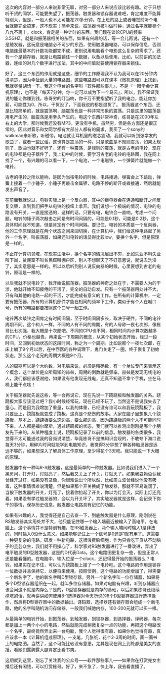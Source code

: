 这次的内容对一部分人来说非常无聊，对另一部分人来说应该比较有趣。对于只想听干货的同学，可能要失望了，振荡器，触发器和锁存器说难吧，肯定难度不能算特别大，但是，一般人也不太可能花20多分钟，在上班的路上或者睡觉前听个电台就能完全搞定，这不现实！简单来说，振荡器也被叫做时钟，通过名字就能猜个八九不离十，clock，肯定是一种计时的东西。我们现在谈论CPU的频率3.5GHZ，就是和振荡器相关的东西，如果有兴趣的话，等一会儿再说。还有一个是触发器，这玩意是电脑必不可少的东西，使用触发器电路，可以保存信息，否则电脑连最基本的计数功能都完不成，更别说用电脑看个电影这么复杂的需求了。还有一个是锁存器，就是让电路锁住一个数据，以备以后使用，比如，以前讲的加法器，连续的对几个数字进行加法，其中的中间值就要使用锁存器来锁住。

好了，这三个东西的作用就是这些，细节的工作原理我不认为我可以在20分钟内讲清楚，因为牵扯到大量的电路图，这些电路图可以在课本《微机原理》上找到，我就尽量胡诌一下。我这个电台的名字叫『软件那些事儿』，不是『一眼学会计算机原理』，也不是『每天7分钟，你一定可以成为下一个马云』，所以，我不保证我说的能让你赚到钱。栋哥穷的叮当响，你千万不要指望听了我的电台，能让你加薪，可能性为0，所以，干货没了，下面我说的都是湿货了。
振荡器这个东西，还是比较简单的，就是震荡啊，脑震荡也是一种非常形象的震荡。只是这里的震荡是用电产生的，脑震荡是用拳头产生的。电这个东西非常神奇，栋哥是在2000年左右上的大学，那时候我还没有MP3，更没有手机，虽然穷，但是各方面还是很正常的，因此对音乐和女同学都有大部分人都有的需求，我买了一个sony的walkman来听歌，听磁带。电池就让耳机里的磁芯震动，我就可以听到张学友的歌曲了，或者一些民谣，这也算是震荡的一种，只是歌曲是不规则震荡，如果太规则了，歌曲也就不好听了。还有一种震荡，是规则的震荡，就是古老的电铃，现在的电铃都是电子器件了，我上初中的时候，要学习古老的电铃的电路图，我在网上找了一个，有兴趣的可以看一下。一个电池，一个电磁铁，一个弹簧片就能做一个电铃。



古老的电铃之所以能响，是因为当按电铃的时候，电路接通，弹簧会上下跳动，弹簧上接着一个小锤子，小锤子再敲击金属锣，电路不停的断开或者接通，然后就能发出声音了。

在前面我就说过，电铃实际上是一个反向器，其中的继电器会在连通和断开之间反复交替，直到我们把手从电铃的按纽上拿开。我们设想一个极端的情况，电铃的电路没有开关，一直是接通的，这样的话，只要有电，电铃会一直响。考虑一个问题，电铃的锤子两次敲击之间是有时间间隔的，可能是0.1秒，可能是0.2秒，这个具体时间我不知道，但是肯定有个时间间隔。要记住，电铃的本质是一个反向器，他的工作原理就是在两个状态之间来回切换，在计算机中，我们给这种电路起了另外一个名字，叫振荡器，如果还叫电铃的话显得比较low，要换个名字，但是原理是一样的。

不止在计算机领域，在现实生活中，换个名字的情况层出不穷，比如失业不叫失业叫下岗，贫民窟不叫贫民窟叫棚户区，别人不想聊天了不好意思说，就说去洗澡了，其实意思是一样的。所以以后听到别人说反向器的时候，心里要想到古老的电铃，原理是一样的。

以后我就不说电铃了，我开始说振荡器。振荡器的神奇之处在于，不需要人为的干涉，他就开始不知疲倦的干活了，完全的自动自发。只有一个振荡器用处并不大，只有和其他的电路一起的干活，才能完成有意义的工作。在所有的计算机中，一定要有振荡器，所有的计算机部件才能在相同的频率下工作，类似于有个人在喊口号，所有的电路都要按照这个口号一起工作。

电铃两次敲铃之间肯定有时间间隔，至于时间间隔多长，取决于硬件，不同的电铃周期不同。这个和人一样，不同的人有不同的周期，有的人号称一夜七次郎，像栋哥比七次强，我大概是十次郎吧。不同的CPU也不同，相同时间内计算次数越多的CPU，价格也越贵。再来说一下周期的概念，从某个初始状态开始，经过一段时间，又回到初始状态的这段时间，称之为一个周期。比如说那个一夜七次郎，在床上躺了9个月以后，在中西医的各种调理下，鬼门关走了一圈，终于恢复了初始状态，那么这个老兄的周期大概是9个月。

人的周期可以是个大约数，对电脑来说，必须是精确数，有一个单位专门来表示这个概念，这个单位是众所周知的赫兹，周期的倒数就是频率。赫兹是发现无线电的人，我们都应该感谢他，如果没有他发现无线电，还真不知道不拿个手机，坐在马桶上能干点啥！

关于振荡器就先说这些，等一会再说它，现在先说一下跷跷板和触发器的关系。跷跷板大家应该见过吧？我小时候经常玩，现在已经不玩了，当然这不是说我失去了童心，而是因为我增加了重量，以我的体重，已经没有谁可以和我玩跷跷板了，我只要坐上，跷跷板就变成了跷板，这真是个悲伤的故事。大家在脑子里想象几个跷跷板，基本上，跷跷板要么这边高，要么那边高，因为跷跷板的两个人不可能同时下来。人人都是福尔摩斯，通过跷跷板的状态，我们就可以推测出刚刚是哪个小朋友先下来的。从某种程度上说，跷跷板记录了以前的信息。触发器的各类很多，我觉得不太可能通过我的音频说清楚，毕竟栋哥不是搞知识变现的，不敢夸下海口说每天3分钟，用碎片时间就能学到电脑知识，我觉得3分钟想了解各种触发器是远远不够的，如果想深入了解具体工作原理，至少得花个3天吧。我只能说一下大概的原理。

触发器中有一种叫R-S触发器，这是最简单的一种触发器。比如说我们进入了一个黑房间，打开灯，灯就亮了，然后我又关上了开关，灯就灭了。如果我耍赖否认我曾经开过灯，如果没有录像，你很难说出个所以然，比如周立波曾经说他没有吸毒，这种事情很难说清楚。但是如果那个开关换成了触发器，那就不容易说谎了，当按下触发器的开关，灯亮了，接着你抬起了开关，你以为灯会灭，实际上灯还亮着。如果没有学过触发器的，会以为开关坏了，其实触发器就是这样，会记录下你干的事情，保存历史信息，触发器让电路具有记忆的功能。

如果有兴趣的人，我觉得还是自己去查一下，到底触发器是什么原理。刚刚说在RS触发器其实用处并不大，他只能记住哪一个输入端最近被输入了高电平，在电脑上，这个事情并不是特别有趣，在RS触发器上，两个输入端同时输入1是非法的，同时输入0没什么意义。如果能够记住上一个信号是0还是1就有用了。这需要一种更复杂的电路，研发一种新电路，这很浪费脑细胞，作为只肯吃干货从不动脑子的芸芸众生，我们就不用操心了，科学家对RS触发器进行了一番改进，弄出了电平触发的D型触发器，这是的D代表Data。这个电路图更复杂一些，但是正常人还是能看懂的。在电脑中，输入位是一个clock，还记得最开始的振荡器么？电铃。如果实在记不住，可以认为跷跷板上接了一个电铃吧。这个电路的作用是锁存一位数据并且保持它，以便将来使用。按照惯例，这个电路的功能增加了，得需要一个新名字了，他的新名字叫D型锁存器，另外一个新名字叫一位存储器，如果将多个D型锁存器组织在一起，就叫多位存储器。如果对电脑有兴趣，听到存储器应该会问这不就是内存么？是的，D型锁存器就是内存的基础，以后如果栋哥还继续挖坑的话，就再讲讲如何使用8-1选择器对今天所说的8个D型锁存器进行选择操作，然后将D型锁存器中的数据输出。译码器，选择器还有锁存器会组成一个新电路，他的名字叫随机访问存储器，一般我们喊他内存，100-200元就可以买一根。

从最简单的电铃开始，到振荡器，到触发器，到锁存器，到选择器，译码器，每次都是加上一两个小小的电路，然后就能完成稍微复杂一点的功能，再把这个电路改一个名字，最终竟然弄出来一台电脑，我个人觉得很有趣，如果你也觉得有趣，真应该拿一本《计算机组成原理》，一支笔，几张纸，花个2-3周的时间，画一画书上的电路图。当然了，这个可能比较没有意思，尤其是现在网上到处都是美女的直播，看她们露胸露大腿肯定比看书爽。

这期就到这里，别忘了关注我的公众号——软件那些事儿——如果你在打赏完女主播后还有闲钱，可以打赏栋哥。好了，来不急了，快上车，我去看直播了。
